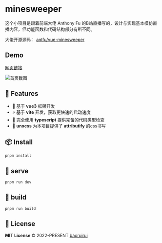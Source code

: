 # minesweeper
这个小项目是跟着前端大佬 Anthony Fu 的B站直播写的，设计与实现基本模仿直播内容，但功能函数和代码结构部分有所不同。

大佬开源源码： [antfu/vue-minesweeper](https://github.com/antfu/vue-minesweeper)

## Demo
[网页链接](https://mineswepper.netlify.app/)

![首页截图](https://brrblog.netlify.app/assets/minesweeper.0d6279ff.png)


## 🚀 Features

- 🎪 基于 **vue3** 框架开发
- ⚡ 基于 **vite** 开发，获取更快速的启动速度
- 🦾 完全使用 **typescript** 提供完备的代码类型检查
- 🔋 **unocss** 为本项目提供了 **attributify** 的css书写

## 📦 Install
```bash
pnpm install
```

## 🦄  serve
```bash
pnpm run dev
```

## 🧱  build
```bash
pnpm run build
```

## 📄 License

**MIT License** © 2022-PRESENT [baoruirui](https://github.com/BRR-bupt)
